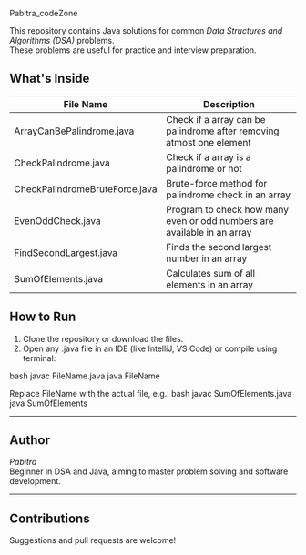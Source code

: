 Pabitra_codeZone

This repository contains Java solutions for common *Data Structures and Algorithms (DSA)* problems.  
These problems are useful for practice and interview preparation.

## What's Inside

| File Name                     | Description                          |
|------------------------------|--------------------------------------|
| ArrayCanBePalindrome.java    | Check if a array can be palindrome after removing atmost one element |
| CheckPalindrome.java         | Check if a array is a palindrome or not    |
| CheckPalindromeBruteForce.java| Brute-force method for palindrome check in an array |
| EvenOddCheck.java            | Program to check how many even or odd numbers are available in an array |
| FindSecondLargest.java       | Finds the second largest number in an array |
| SumOfElements.java           | Calculates sum of all elements in an array |

## How to Run

1. Clone the repository or download the files.
2. Open any .java file in an IDE (like IntelliJ, VS Code) or compile using terminal:

bash
javac FileName.java
java FileName


Replace FileName with the actual file, e.g.:
bash
javac SumOfElements.java
java SumOfElements


---

## Author
*Pabitra*  
Beginner in DSA and Java, aiming to master problem solving and software development.

---

## Contributions
Suggestions and pull requests are welcome!

